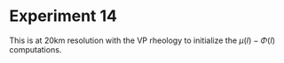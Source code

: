 # Experiment 14

This is at 20km resolution with the VP rheology to initialize the $\mu(I)-\Phi(I)$ computations.
